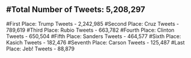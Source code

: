 #Total Number of Tweets: 5,208,297 
---
#First Place: Trump Tweets - 2,242,985
#Second Place: Cruz Tweets - 789,619
#Third Place: Rubio Tweets - 663,782
#Fourth Place: Clinton Tweets - 650,504
#Fifth Place: Sanders Tweets - 464,577
#Sixth Place: Kasich Tweets - 182,476
#Seventh Place: Carson Tweets - 125,487
#Last Place: Jeb! Tweets - 88,879

